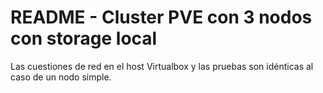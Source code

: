 # README - Cluster PVE con 3 nodos con storage local

Las cuestiones de red en el host Virtualbox y las pruebas son idénticas al caso de un nodo simple.

